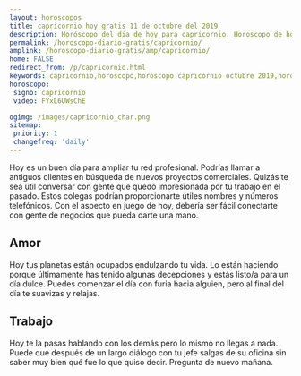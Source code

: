 ```yaml
---
layout: horoscopos
title: capricornio hoy gratis 11 de octubre del 2019 
description: Horóscopo del dia de hoy para capricornio. Horoscopo de hoy 11 de octubre del 2019. Las predicciones de amor, trabajo, vida personal gratis.
permalink: /horoscopo-diario-gratis/capricornio/
amplink: /horoscopo-diario-gratis/amp/capricornio/
home: FALSE
redirect_from: /p/capricornio.html
keywords: capricornio,horoscopo,horoscopo capricornio octubre 2019,horoscopo capricornio hoy,tarot capricornio octubre 2019,horoscopo capricornio,tarot capricornio hoy,horoscopo de hoy,horoscopo diario,tarot del amor,horoscopo de hoy capricornio,horoscopo diario del tarot, Horoscopo de hoy capricornio 11 de octubre del 2019,horóscopo del día
horoscopo:
 signo: capricornio
 video: FYxL6UWsChE

ogimg: /images/capricornio_char.png
sitemap:
 priority: 1
 changefreq: 'daily'
---
```



Hoy es un buen día para ampliar tu red profesional. Podrías llamar a antiguos clientes en búsqueda de nuevos proyectos comerciales. Quizás te sea útil conversar con gente que quedó impresionada por tu trabajo en el pasado. Estos colegas podrían proporcionarte útiles nombres y números telefónicos. Con el aspecto en juego de hoy, debería ser fácil conectarte con gente de negocios que pueda darte una mano.

## Amor

Hoy tus planetas están ocupados endulzando tu vida. Lo están haciendo porque últimamente has tenido algunas decepciones y estás listo/a para un día dulce. Puedes comenzar el día con furia hacia alguien, pero al final del día te suavizas y relajas.

## Trabajo

Hoy te la pasas hablando con los demás pero lo mismo no llegas a nada. Puede que después de un largo diálogo con tu jefe salgas de su oficina sin saber muy bien qué fue lo que quiso decir. Pregunta de nuevo mañana.